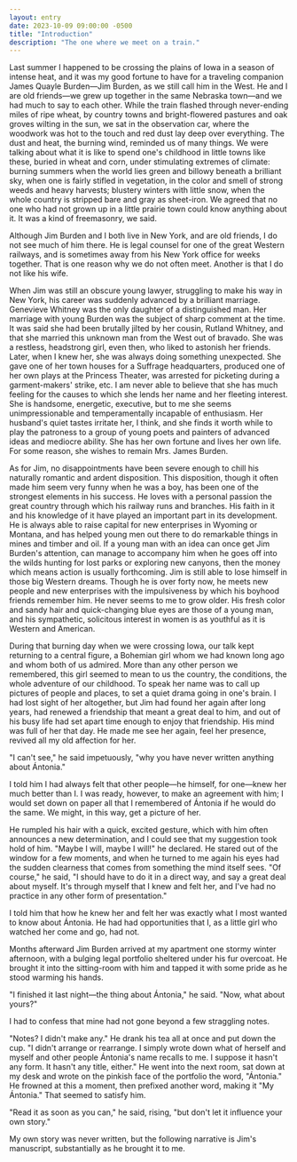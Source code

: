 ```yaml
---
layout: entry
date: 2023-10-09 09:00:00 -0500
title: "Introduction"
description: "The one where we meet on a train."
---
```


<!--more-->

Last summer I happened to be crossing the plains of Iowa in a season of intense heat, and it was my good fortune to have for a traveling companion James Quayle Burden—Jim Burden, as we still call him in the West. He and I are old friends—we grew up together in the same Nebraska town—and we had much to say to each other. While the train flashed through never-ending miles of ripe wheat, by country towns and bright-flowered pastures and oak groves wilting in the sun, we sat in the observation car, where the woodwork was hot to the touch and red dust lay deep over everything. The dust and heat, the burning wind, reminded us of many things. We were talking about what it is like to spend one's childhood in little towns like these, buried in wheat and corn, under stimulating extremes of climate: burning summers when the world lies green and billowy beneath a brilliant sky, when one is fairly stifled in vegetation, in the color and smell of strong weeds and heavy harvests; blustery winters with little snow, when the whole country is stripped bare and gray as sheet-iron. We agreed that no one who had not grown up in a little prairie town could know anything about it. It was a kind of freemasonry, we said.

Although Jim Burden and I both live in New York, and are old friends, I do not see much of him there. He is legal counsel for one of the great Western railways, and is sometimes away from his New York office for weeks together. That is one reason why we do not often meet. Another is that I do not like his wife.

When Jim was still an obscure young lawyer, struggling to make his way in New York, his career was suddenly advanced by a brilliant marriage. Genevieve Whitney was the only daughter of a distinguished man. Her marriage with young Burden was the subject of sharp comment at the time. It was said she had been brutally jilted by her cousin, Rutland Whitney, and that she married this unknown man from the West out of bravado. She was a restless, headstrong girl, even then, who liked to astonish her friends. Later, when I knew her, she was always doing something unexpected. She gave one of her town houses for a Suffrage headquarters, produced one of her own plays at the Princess Theater, was arrested for picketing during a garment-makers' strike, etc. I am never able to believe that she has much feeling for the causes to which she lends her name and her fleeting interest. She is handsome, energetic, executive, but to me she seems unimpressionable and temperamentally incapable of enthusiasm. Her husband's quiet tastes irritate her, I think, and she finds it worth while to play the patroness to a group of young poets and painters of advanced ideas and mediocre ability. She has her own fortune and lives her own life. For some reason, she wishes to remain Mrs. James Burden.

As for Jim, no disappointments have been severe enough to chill his naturally romantic and ardent disposition. This disposition, though it often made him seem very funny when he was a boy, has been one of the strongest elements in his success. He loves with a personal passion the great country through which his railway runs and branches. His faith in it and his knowledge of it have played an important part in its development. He is always able to raise capital for new enterprises in Wyoming or Montana, and has helped young men out there to do remarkable things in mines and timber and oil. If a young man with an idea can once get Jim Burden's attention, can manage to accompany him when he goes off into the wilds hunting for lost parks or exploring new canyons, then the money which means action is usually forthcoming. Jim is still able to lose himself in those big Western dreams. Though he is over forty now, he meets new people and new enterprises with the impulsiveness by which his boyhood friends remember him. He never seems to me to grow older. His fresh color and sandy hair and quick-changing blue eyes are those of a young man, and his sympathetic, solicitous interest in women is as youthful as it is Western and American.

During that burning day when we were crossing Iowa, our talk kept returning to a central figure, a Bohemian girl whom we had known long ago and whom both of us admired. More than any other person we remembered, this girl seemed to mean to us the country, the conditions, the whole adventure of our childhood. To speak her name was to call up pictures of people and places, to set a quiet drama going in one's brain. I had lost sight of her altogether, but Jim had found her again after long years, had renewed a friendship that meant a great deal to him, and out of his busy life had set apart time enough to enjoy that friendship. His mind was full of her that day. He made me see her again, feel her presence, revived all my old affection for her.

"I can't see," he said impetuously, "why you have never written anything about Ántonia."

I told him I had always felt that other people—he himself, for one—knew her much better than I. I was ready, however, to make an agreement with him; I would set down on paper all that I remembered of Ántonia if he would do the same. We might, in this way, get a picture of her.

He rumpled his hair with a quick, excited gesture, which with him often announces a new determination, and I could see that my suggestion took hold of him. "Maybe I will, maybe I will!" he declared. He stared out of the window for a few moments, and when he turned to me again his eyes had the sudden clearness that comes from something the mind itself sees. "Of course," he said, "I should have to do it in a direct way, and say a great deal about myself. It's through myself that I knew and felt her, and I've had no practice in any other form of presentation."

I told him that how he knew her and felt her was exactly what I most wanted to know about Ántonia. He had had opportunities that I, as a little girl who watched her come and go, had not.

Months afterward Jim Burden arrived at my apartment one stormy winter afternoon, with a bulging legal portfolio sheltered under his fur overcoat. He brought it into the sitting-room with him and tapped it with some pride as he stood warming his hands.

"I finished it last night—the thing about Ántonia," he said. "Now, what about yours?"

I had to confess that mine had not gone beyond a few straggling notes.

"Notes? I didn't make any." He drank his tea all at once and put down the cup. "I didn't arrange or rearrange. I simply wrote down what of herself and myself and other people Ántonia's name recalls to me. I suppose it hasn't any form. It hasn't any title, either." He went into the next room, sat down at my desk and wrote on the pinkish face of the portfolio the word, "Ántonia." He frowned at this a moment, then prefixed another word, making it "My Ántonia." That seemed to satisfy him.

"Read it as soon as you can," he said, rising, "but don't let it influence your own story."

My own story was never written, but the following narrative is Jim's manuscript, substantially as he brought it to me.
